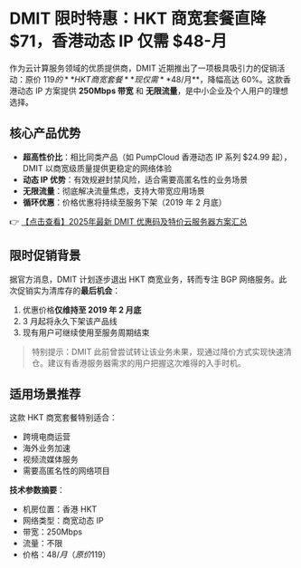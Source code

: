 # DMIT 限时特惠：HKT 商宽套餐直降 $71，香港动态 IP 仅需 $48-月

作为云计算服务领域的优质提供商，DMIT 近期推出了一项极具吸引力的促销活动：原价 $119 的 **HKT 商宽套餐** 现仅需 **$48/月**，降幅高达 60%。这款香港动态 IP 方案提供 **250Mbps 带宽** 和 **无限流量**，是中小企业及个人用户的理想选择。

## 核心产品优势

- **超高性价比**：相比同类产品（如 PumpCloud 香港动态 IP 系列 $24.99 起），DMIT 以商宽级质量提供更稳定的网络体验
- **动态 IP 优势**：有效规避封禁风险，适合需要高匿名性的业务场景
- **无限流量**：彻底解决流量焦虑，支持大带宽应用场景
- **循环优惠**：价格优惠将持续至服务下架（2019 年 2 月底）

👉 [【点击查看】2025年最新 DMIT 优惠码及特价云服务器方案汇总](https://bit.ly/dmit_coupon)

## 限时促销背景

据官方消息，DMIT 计划逐步退出 HKT 商宽业务，转而专注 BGP 网络服务。此次促销实为清库存的**最后机会**：

1. 优惠价格**仅维持至 2019 年 2 月底**
2. 3 月起将永久下架该产品线
3. 现有用户可继续使用至服务周期结束

> 特别提示：DMIT 此前曾尝试转让该业务未果，现通过降价方式实现快速清仓。建议有香港服务器需求的用户把握这次难得的入手时机。

## 适用场景推荐

这款 HKT 商宽套餐特别适合：
- 跨境电商运营
- 海外业务加速
- 视频流媒体服务
- 需要高匿名性的网络项目

**技术参数摘要**：
- 机房位置：香港 HKT
- 网络类型：商宽动态 IP
- 带宽：250Mbps
- 流量：不限
- 价格：$48/月（原价$119）
